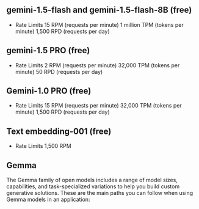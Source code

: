 
## gemini-1.5-flash and gemini-1.5-flash-8B  (free)

- Rate Limits 
    15 RPM (requests per minute)
    1 million TPM (tokens per minute)
    1,500 RPD (requests per day)


## gemini-1.5 PRO (free)
- Rate Limits 
    2 RPM (requests per minute)
    32,000 TPM (tokens per minute)
    50 RPD (requests per day)

## Gemini-1.0 PRO (free)
- Rate Limits
    15 RPM (requests per minute)
    32,000 TPM (tokens per minute)
    1,500 RPD (requests per day)

## Text embedding-001 (free)
- Rate Limits
     1,500 RPM

 ## Gemma
 
 The Gemma family of open models includes a range of model sizes, capabilities, and task-specialized variations to help you build custom generative solutions. These are the main paths you can follow when using Gemma models in an application: